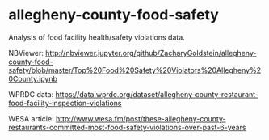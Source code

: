 # allegheny-county-food-safety
Analysis of food facility health/safety violations data.

NBViewer: http://nbviewer.jupyter.org/github/ZacharyGoldstein/allegheny-county-food-safety/blob/master/Top%20Food%20Safety%20Violators%20Allegheny%20County.ipynb

WPRDC data: https://data.wprdc.org/dataset/allegheny-county-restaurant-food-facility-inspection-violations

WESA article: http://www.wesa.fm/post/these-allegheny-county-restaurants-committed-most-food-safety-violations-over-past-6-years

